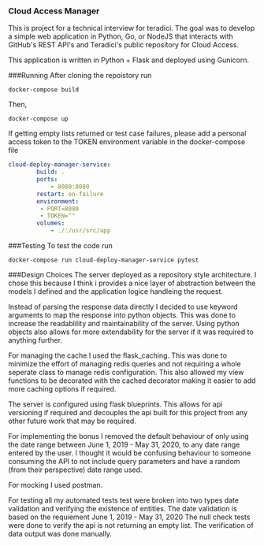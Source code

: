 ### Cloud Access Manager
This is project for a technical interview for teradici. The goal was to develop a simple web application in Python, Go, or NodeJS that interacts with GitHub's REST API's and Teradici's public repository for Cloud Access.

This application is written in Python + Flask and deployed using Gunicorn.

###Running
After cloning the repoistory run
```
docker-compose build
```
Then,
```
docker-compose up
```
If getting empty lists returned or test case failures, please add a personal access token to the TOKEN environment variable in the docker-compose file
```yaml
cloud-deploy-manager-service:
        build: .
        ports: 
            - 8080:8080
        restart: on-failure
        environment:
         - PORT=8080
         - TOKEN=""
        volumes: 
            - ./:/usr/src/app
```
###Testing
To test the code run
```
docker-compose run cloud-deploy-manager-service pytest  
```
###Design Choices
The server deployed as a repository style architecture. I chose this because I think i provides a nice layer of abstraction between the models I defined and the application logice handleing the request.

Instead of parsing the response data directly I decided to use keyword arguments to map the response into python objects. This was done to increase the readablility and maintainability of the server. Using python objects also allows for more extendability for the server if it was required to anything further.

For managing the cache I used the flask_caching. This was done to minimize the effort of managing redis queries and not requiring a whole seperate class to manage redis configuration. This also allowed my view functions to be decorated with the cached decorator making it easier to add more caching options if required.

The server is configured using flask blueprints. This allows for api versioning if required and decouples the api built for this project from any other future work that may be required.

For implementing the bonus I removed the default behaviour of only using the date range between June 1, 2019 - May 31, 2020, to any date range entered by the user. I thought it would be confusing behaviour to someone consuming the API to not include query parameters and have a random (from their perspective) date range used.

For mocking I used postman.

For testing all my automated tests test were broken into two types date validation and verifying the existence of entities. 
The date validation is based on the requiement June 1, 2019 - May 31, 2020
The null check tests were done to verify the api is not returning an empty list. The verification of data output was done manually.








